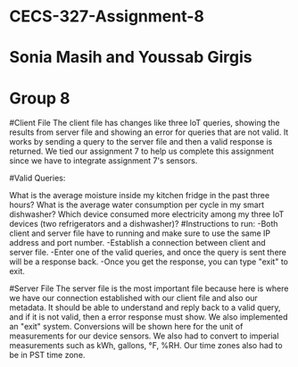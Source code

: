 # CECS-327-Assignment-8
# Sonia Masih and Youssab Girgis
# Group 8
#Client File The client file has changes like three loT queries, showing the results from server file and showing an error for queries that are not valid. It works by sending a query to the server file and then a valid response is returned. We tied our assignment 7 to help us complete this assignment since we have to integrate assignment 7's sensors. 

#Valid Queries:

What is the average moisture inside my kitchen fridge in the past three hours?
What is the average water consumption per cycle in my smart dishwasher?
Which device consumed more electricity among my three IoT devices (two refrigerators and a dishwasher)?
#Instructions to run: -Both client and server file have to running and make sure to use the same IP address and port number. -Establish a connection between client and server file. -Enter one of the valid queries, and once the query is sent there will be a response back. -Once you get the response, you can type "exit" to exit.

#Server File The server file is the most important file because here is where we have our connection established with our client file and also our metadata. It should be able to understand and reply back to a valid query, and if it is not valid, then a error response must show. We also implemented an "exit" system. Conversions will be shown here for the unit of measurements for our device sensors. We also had to convert to imperial measurements such as kWh, gallons, °F, %RH. Our time zones also had to be in PST time zone. 
